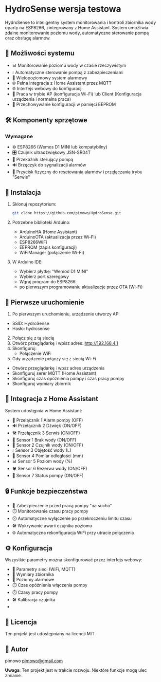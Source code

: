 # HydroSense wersja testowa

HydroSense to inteligentny system monitorowania i kontroli zbiornika wody oparty na ESP8266, zintegrowany z Home Assistant. System umożliwia zdalne monitorowanie poziomu wody, automatyczne sterowanie pompą oraz obsługę alarmów.

## 🌟 Możliwości systemu

- 📊 Monitorowanie poziomu wody w czasie rzeczywistym
- 💧 Automatyczne sterowanie pompą z zabezpieczeniami
- 🚨 Wielopoziomowy system alarmowy
- 🌐 Pełna integracja z Home Assistant przez MQTT
- 🌐 Interfejs webowy do konfiguracji
- 📶 Praca w trybie AP (konfiguracja Wi-Fi) lub Client (Konfiguracja urządzenia i normalna praca)
- 💾 Przechowywanie konfiguracji w pamięci EEPROM

## 🛠️ Komponenty sprzętowe

### Wymagane

- ⚙️ ESP8266 (Wemos D1 MINI lub kompatybilny)
- 🎛️ Czujnik ultradźwiękowy JSN-SR04T
- 🔌 Przekaźnik sterujący pompą
- 🔊 Brzęczyk do sygnalizacji alarmów
- 🔘 Przycisk fizyczny do resetowania alarmów i przęłączania trybu "Serwis"

## 🚀 Instalacja

1. Sklonuj repozytorium:

   ```bash
   git clone https://github.com/pimowo/HydroSense.git
   ```

2. Potrzebne biblioteki Arduino:

   - ArduinoHA (Home Assistant)
   - ArduinoOTA (aktualizacja przez Wi-Fi)
   - ESP8266WiFi
   - EEPROM (zapis konfiguracji)
   - WiFiManager (połączenie Wi-Fi)

3. W Arduino IDE:

   - Wybierz płytkę: "Wemod D1 MINI"
   - Wybierz port szeregowy
   - Wgraj program do ESP8266
   - po pierwszym programowaniu aktualizacje przez OTA (Wi-Fi)

## 🏁 Pierwsze uruchomienie

1. Po pierwszym uruchomieniu, urządzenie utworzy AP:
  - SSID: HydroSense
  - Hasło: hydrosense
2. Połącz się z tą siecią
3. Otwórz przeglądarkę i wpisz adres: http://192.168.4.1
4. Skonfiguruj:
   - Połączenie WiFi
5. Gdy urządzenie połączy się z siecią Wi-Fi
  - Otwórz przeglądarkę i wpsz adres urządzenia
  - Skonfiguruj serer MQTT (Home Assistant)
  - Skonfiguruj czas opóźnienia pompy i czas pracy pompy
  - Skonfiguruj wymiary zbiornik 

## 🏡 Integracja z Home Assistant

System udostępnia w Home Assistant:

- 🚨  Przełącznik 1 Alarm pompy (OFF)
- 🔊  Przełącznik 2 Dźwięk (ON/OFF)
- 🛠️  Przełącznik 3 Serwis (ON/OFF)
- 🚱  Sensor 1 Brak wody (ON/OFF)
- 🌊  Sensor 2 Czujnik wody (ON/OFF)
- 💧  Sensor 3 Objętość wody (L)
- 📏  Sensor 4 Pomiar odległości (mm)
- 📊  Sensor 5 Poziom wody (%)
- 🪣  Sensor 6 Rezerwa wody (ON/OFF)
- 🔌  Sensor 7 Status pompy (ON/OFF)

## 🔒 Funkcje bezpieczeństwa

- 🚱 Zabezpieczenie przed pracą pompy "na sucho"
- ⏱️ Monitorowanie czasu pracy pompy
- ⏲️ Automatyczne wyłączenie po przekroczeniu limitu czasu
- 🛠️ Wykrywanie awarii czujnika poziomu
- 🌐 Automatyczna rekonfiguracja WiFi przy utracie połączenia

## ⚙️ Konfiguracja

Wszystkie parametry można skonfigurować przez interfejs webowy:

- 📶 Parametry sieci (WiFi, MQTT)
- 📏 Wymiary zbiornika
- 🚨 Poziomy alarmowe
- ⏱️ Czas opóźnienia włączenia pompy
- ⏱️ Czasy pracy pompy
- 🛠️ Kalibracja czujnika
- 
## 📜 Licencja

Ten projekt jest udostępniany na licencji MIT.

## 👤 Autor

pimowo
pimowo@gmail.com

**Uwaga**: Ten projekt jest w trakcie rozwoju. Niektóre funkcje mogą ulec zmianie.
```
